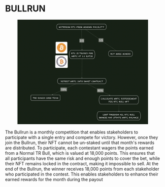 # BULLRUN

<figure><img src="../../.gitbook/assets/image (19).png" alt=""><figcaption></figcaption></figure>

The Bullrun is a monthly competition that enables stakeholders to participate with a single entry and compete for victory. However, once they join the Bullrun, their NFT cannot be un-staked until that month's rewards are distributed. To participate, each contestant wagers the points earned from a Normal TR Bull, which is valued at 18,000 points. This ensures that all participants have the same risk and enough points to cover the bet, while their NFT remains locked in the contract, making it impossible to sell. At the end of the Bullrun, the winner receives 18,000 points from each stakeholder who participated in the contest. This enables stakeholders to enhance their earned rewards for the month during the payout



